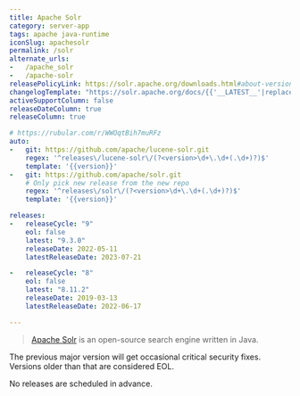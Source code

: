 ```yaml
---
title: Apache Solr
category: server-app
tags: apache java-runtime
iconSlug: apachesolr
permalink: /solr
alternate_urls:
-   /apache_solr
-   /apache-solr
releasePolicyLink: https://solr.apache.org/downloads.html#about-versions-and-support
changelogTemplate: "https://solr.apache.org/docs/{{'__LATEST__'|replace:'.','_'}}/changes/Changes.html"
activeSupportColumn: false
releaseDateColumn: true
releaseColumn: true

# https://rubular.com/r/WWOqtBih7muRFz
auto:
-   git: https://github.com/apache/lucene-solr.git
    regex: '^releases\/lucene-solr\/(?<version>\d+\.\d+(.\d+)?)$'
    template: '{{version}}'
-   git: https://github.com/apache/solr.git
    # Only pick new release from the new repo
    regex: '^releases\/solr\/(?<version>\d+\.\d+(.\d+)?)$'
    template: '{{version}}'

releases:
-   releaseCycle: "9"
    eol: false
    latest: "9.3.0"
    releaseDate: 2022-05-11
    latestReleaseDate: 2023-07-21

-   releaseCycle: "8"
    eol: false
    latest: "8.11.2"
    releaseDate: 2019-03-13
    latestReleaseDate: 2022-06-17

---
```


> [Apache Solr](https://solr.apache.org/) is an open-source search engine written in Java.

The previous major version will get occasional critical security fixes.
Versions older than that are considered EOL.

No releases are scheduled in advance.
